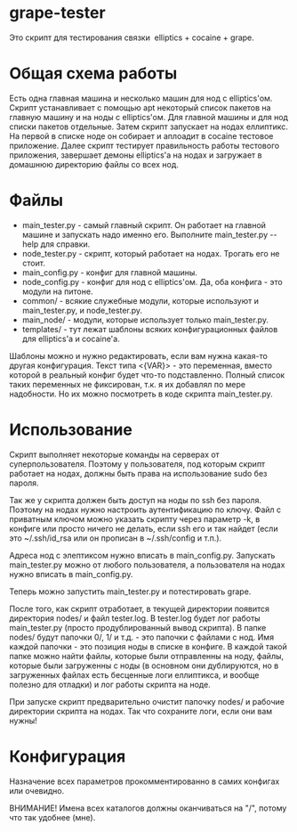 grape-tester
============
Это скрипт для тестирования связки  elliptics + cocaine + grape.

Общая схема работы
==================
Есть одна главная машина и несколько машин для нод с elliptics'ом. Скрипт устанавливает с помощью
apt некоторый список пакетов на главную машину и на ноды с elliptics'ом. Для главной машины и для нод
списки пакетов отдельные. Затем скрипт запускает на нодах еллиптикс. На первой в списке ноде он
собирает и аплоадит в cocaine тестовое приложение. Далее скрипт тестирует
правильность работы тестового приложения, завершает демоны elliptics'а на нодах и загружает в
домашнюю директорию файлы со всех нод.

Файлы
=====
* main_tester.py - самый главный скрипт. Он работает на главной машине и запускать надо именно его. Выполните main_tester.py --help для справки.
* node_tester.py - скрипт, который работает на нодах. Трогать его не стоит.
* main_config.py - конфиг для главной машины.
* node_config.py - конфиг для нод с elliptics'ом. Да, оба конфига - это модули на питоне.
* common/ - всякие служебные модули, которые используют и main_tester.py, и node_tester.py.
* main_node/ - модули, которые использует только main_tester.py.
* templates/ - тут лежат шаблоны всяких конфигурационных файлов для elliptics'а и cocaine'а.

Шаблоны можно и нужно редактировать, если вам нужна какая-то другая конфигурация.
Текст типа <{VAR}> - это переменная, вместо которой в реальный конфиг будет что-то подставленно.
Полный список таких переменных не фиксирован, т.к. я их добавлял по мере надобности. Но их можно посмотреть в коде скрипта main_tester.py.

Использование
=============
Скрипт выполняет некоторые команды на серверах от суперпользователя. Поэтому у пользователя, под
которым скрипт работает на нодах, должны быть права на использование sudo без пароля.

Так же у скрипта должен быть доступ на ноды по ssh без пароля. Поэтому на нодах нужно настроить
аутентификацию по ключу. Файл с приватным ключом можно указать скрипту через параметр -k, в конфиге
или просто ничего не делать, если ssh его и так найдет (если это ~/.ssh/id_rsa или он прописан в ~/.ssh/config и т.п.).

Адреса нод с элептиксом нужно вписать в main_config.py. Запускать main_tester.py можно от любого
пользователя, а пользователя на нодах нужно вписать в main_config.py.

Теперь можно запустить main_tester.py и потестировать grape.

После того, как скрипт отработает, в текущей директории появится директория nodes/ и файл tester.log.
В tester.log будет лог работы main_tester.py (просто продублированный вывод скрипта). В папке nodes/
будут папочки 0/, 1/ и т.д. - это папочки с файлами с нод. Имя каждой папочки - это позиция ноды в списке в конфиге.
В каждой такой папке можно найти файлы, которые были отправленны на ноду, файлы, которые были загруженны с ноды
(в основном они дублируются, но в загруженных файлах есть бесценные логи еллиптикса, и вообще полезно для отладки)
и лог работы скрипта на ноде.

При запуске скрипт предварительно очистит папочку nodes/ и рабочие директории скрипта на нодах.
Так что сохраните логи, если они вам нужны!

Конфигурация
============
Назначение всех параметров прокомментированно в самих конфигах или очевидно.

ВНИМАНИЕ! Имена всех каталогов должны оканчиваться на "/", потому что так удобнее (мне).